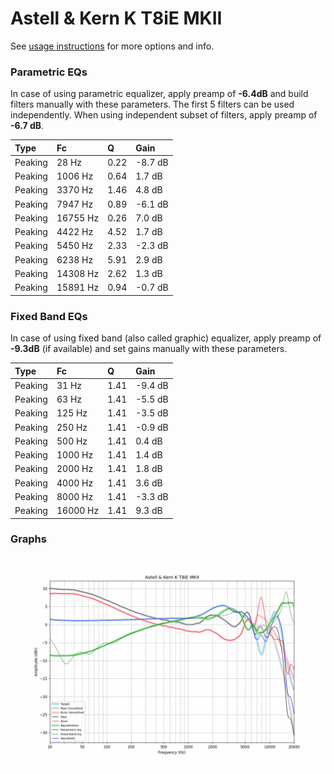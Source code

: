 # Astell & Kern K T8iE MKII
See [usage instructions](https://github.com/jaakkopasanen/AutoEq#usage) for more options and info.

### Parametric EQs
In case of using parametric equalizer, apply preamp of **-6.4dB** and build filters manually
with these parameters. The first 5 filters can be used independently.
When using independent subset of filters, apply preamp of **-6.7 dB**.

| Type    | Fc       |    Q | Gain    |
|:--------|:---------|:-----|:--------|
| Peaking | 28 Hz    | 0.22 | -8.7 dB |
| Peaking | 1006 Hz  | 0.64 | 1.7 dB  |
| Peaking | 3370 Hz  | 1.46 | 4.8 dB  |
| Peaking | 7947 Hz  | 0.89 | -6.1 dB |
| Peaking | 16755 Hz | 0.26 | 7.0 dB  |
| Peaking | 4422 Hz  | 4.52 | 1.7 dB  |
| Peaking | 5450 Hz  | 2.33 | -2.3 dB |
| Peaking | 6238 Hz  | 5.91 | 2.9 dB  |
| Peaking | 14308 Hz | 2.62 | 1.3 dB  |
| Peaking | 15891 Hz | 0.94 | -0.7 dB |

### Fixed Band EQs
In case of using fixed band (also called graphic) equalizer, apply preamp of **-9.3dB**
(if available) and set gains manually with these parameters.

| Type    | Fc       |    Q | Gain    |
|:--------|:---------|:-----|:--------|
| Peaking | 31 Hz    | 1.41 | -9.4 dB |
| Peaking | 63 Hz    | 1.41 | -5.5 dB |
| Peaking | 125 Hz   | 1.41 | -3.5 dB |
| Peaking | 250 Hz   | 1.41 | -0.9 dB |
| Peaking | 500 Hz   | 1.41 | 0.4 dB  |
| Peaking | 1000 Hz  | 1.41 | 1.4 dB  |
| Peaking | 2000 Hz  | 1.41 | 1.8 dB  |
| Peaking | 4000 Hz  | 1.41 | 3.6 dB  |
| Peaking | 8000 Hz  | 1.41 | -3.3 dB |
| Peaking | 16000 Hz | 1.41 | 9.3 dB  |

### Graphs
![](./Astell%20&%20Kern%20K%20T8iE%20MKII.png)
